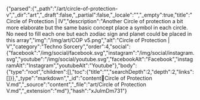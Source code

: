 {"parsed":{"_path":"/art/circle-of-protection-v","_dir":"art","_draft":false,"_partial":false,"_locale":"","_empty":true,"title":"Circle of Protection | IV","description":"Another Circle of protection a bit more elaborate but the same basic concept place a symbol in each circle. No need to fill each one but each zodiac sign and planet could be placed in this array","img":"/img/art/COP v5.png","alt":"Circle of Protection | V","category":"Techno Sorcery","order":4,"social":{"facebook":"/img/social/facebook.svg","instagram":"/img/social/instagram.svg","youtube":"/img/social/youtube.svg","facebookAlt":"Facebook","instagramAlt":"Instagram","youtubeAlt":"Youtube"},"body":{"type":"root","children":[],"toc":{"title":"","searchDepth":2,"depth":2,"links":[]}},"_type":"markdown","_id":"content:art:Circle of Protection V.md","_source":"content","_file":"art/Circle of Protection V.md","_extension":"md"},"hash":"xJulmDm731"}